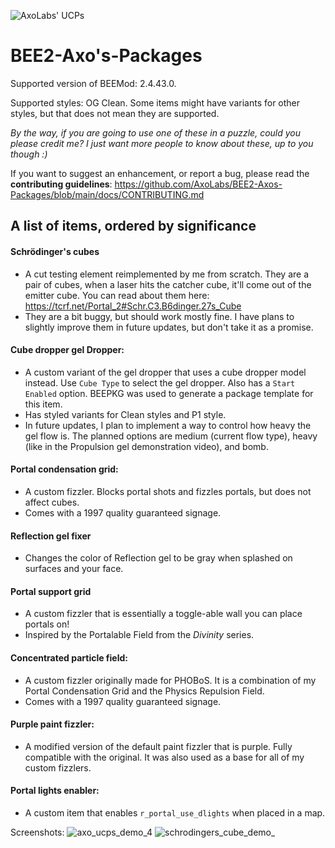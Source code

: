 ![AxoLabs' UCPs](https://user-images.githubusercontent.com/125143965/220545356-dc6fc292-efe7-4334-b8f5-97226796dd05.png)
# BEE2-Axo's-Packages
Supported version of BEEMod: 2.4.43.0.

Supported styles: OG Clean. Some items might have variants for other styles, but that does not mean they are supported.

*By the way, if you are going to use one of these in a puzzle, could you please credit me? I just want more people to know about these, up to you though :)*

If you want to suggest an enhancement, or report a bug, please read the **contributing guidelines**: https://github.com/AxoLabs/BEE2-Axos-Packages/blob/main/docs/CONTRIBUTING.md

## A list of items, ordered by significance
#### Schrödinger's cubes
- A cut testing element reimplemented by me from scratch. They are a pair of cubes, when a laser hits the catcher cube, it'll come out of the emitter cube. You can read about them here: https://tcrf.net/Portal_2#Schr.C3.B6dinger.27s_Cube
- They are a bit buggy, but should work mostly fine. I have plans to slightly improve them in future updates, but don't take it as a promise.
#### Cube dropper gel Dropper:
- A custom variant of the gel dropper that uses a cube dropper model instead. Use `Cube Type` to select the gel dropper. Also has a `Start Enabled` option. BEEPKG was used to generate a package template for this item.
- Has styled variants for Clean styles and P1 style.
- In future updates, I plan to implement a way to control how heavy the gel flow is. The planned options are medium (current flow type), heavy (like in the Propulsion gel demonstration video), and bomb.
#### Portal condensation grid: 
- A custom fizzler. Blocks portal shots and fizzles portals, but does not affect cubes. 
- Comes with a 1997 quality guaranteed signage.
#### Reflection gel fixer
- Changes the color of Reflection gel to be gray when splashed on surfaces and your face.
#### Portal support grid
- A custom fizzler that is essentially a toggle-able wall you can place portals on!
- Inspired by the Portalable Field from the _Divinity_ series.
#### Concentrated particle field:
- A custom fizzler originally made for PHOBoS. It is a combination of my Portal Condensation Grid and the Physics Repulsion Field.
- Comes with a 1997 quality guaranteed signage.
#### Purple paint fizzler: 
- A modified version of the default paint fizzler that is purple. Fully compatible with the original. It was also used as a base for all of my custom fizzlers.
#### Portal lights enabler:
- A custom item that enables `r_portal_use_dlights` when placed in a map.

Screenshots:
![axo_ucps_demo_4](https://user-images.githubusercontent.com/125143965/226433477-fc777d2c-8d89-4985-b83b-ba01091a0184.png)
![schrodingers_cube_demo_](https://user-images.githubusercontent.com/125143965/226433501-39a3009c-bffb-4769-b721-be644a88a920.png)
